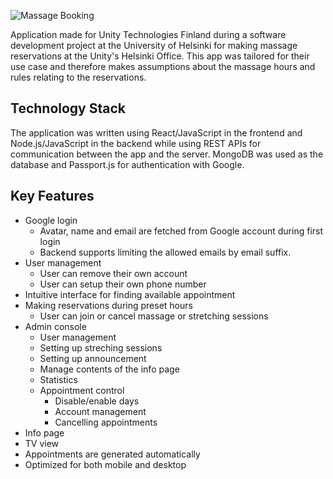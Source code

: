 ![Massage Booking](https://fontmeme.com/permalink/190704/9556a11517af165e53fc4e33c5b421dd.png)

Application made for Unity Technologies Finland during a software development project at the University of Helsinki for making massage reservations at the Unity's Helsinki Office. This app was tailored for their use case and therefore makes assumptions about the massage hours and rules relating to the reservations.

## Technology Stack

The application was written using React/JavaScript in the frontend and Node.js/JavaScript in the backend while using REST APIs for communication between the app and the server. MongoDB was used as the database and Passport.js for authentication with Google.

## Key Features

* Google login
    * Avatar, name and email are fetched from Google account during first login
    * Backend supports limiting the allowed emails by email suffix.
* User management
    * User can remove their own account
    * User can setup their own phone number
* Intuitive interface for finding available appointment
* Making reservations during preset hours
    * User can join or cancel massage or stretching sessions
* Admin console
    * User management
    * Setting up streching sessions
    * Setting up announcement
    * Manage contents of the info page
    * Statistics
    * Appointment control
        * Disable/enable days
        * Account management
        * Cancelling appointments
* Info page
* TV view
* Appointments are generated automatically
* Optimized for both mobile and desktop